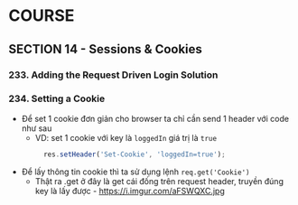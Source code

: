 # COURSE

## SECTION 14 - Sessions & Cookies

### 233. Adding the Request Driven Login Solution

### 234. Setting a Cookie

- Để set 1 cookie đơn giản cho browser ta chỉ cần send 1 header với code như sau 
  - VD: set 1 cookie với key là `loggedIn` giá trị là `true`
    ```javascript
      res.setHeader('Set-Cookie', 'loggedIn=true');
    ```
- Để lấy thông tin cookie thì ta sử dụng lệnh `req.get('Cookie')`
  - Thật ra .get ở đây là get cái đống trên request header, truyền đúng key là lấy được - https://i.imgur.com/aFSWQXC.jpg 